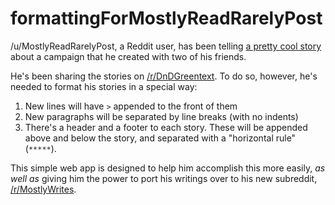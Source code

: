 # formattingForMostlyReadRarelyPost

/u/MostlyReadRarelyPost, a Reddit user, has been telling [a pretty cool story](https://www.reddit.com/r/MostlyWrites/comments/6ihbhi/steelshod_table_of_contents_resources/) about a campaign that he created with two of his friends.

He's been sharing the stories on [/r/DnDGreentext](https://www.reddit.com/r/DnDGreentext/). To do so, however, he's needed to format his stories in a special way:

1. New lines will have `>` appended to the front of them
2. New paragraphs will be separated by line breaks (with no indents)
3. There's a header and a footer to each story. These will be appended above and below the story, and separated with a "horizontal rule" (`*****`).

This simple web app is designed to help him accomplish this more easily, *as well as* giving him the power to port his writings over to his new subreddit, [/r/MostlyWrites](https://www.reddit.com/r/MostlyWrites/).
